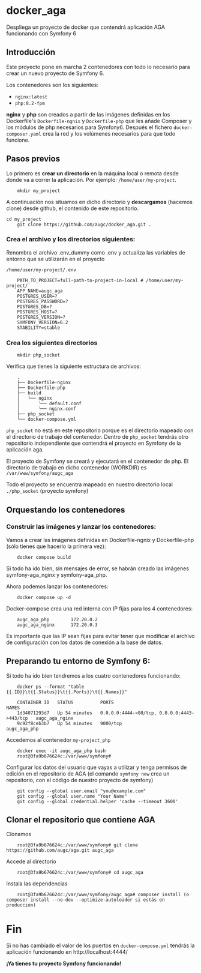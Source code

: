 # docker_aga
Despliega un proyecto de docker que contendrá aplicación AGA funcionando con Symfony 6

## Introducción

Este proyecto pone en marcha 2 contenedores con todo lo necesario para crear un nuevo proyecto de Symfony 6. 

Los contenedores son los siguientes:

- `nginx:latest`
- `php:8.2-fpm`

**nginx** y **php** son creados a partir de las imágenes definidas en los Dockerfile's `Dockerfile-ngnix` y `Dockerfile-php` que les añade Composer y los módulos de php necesarios para Symfony6. Después el fichero `docker-composer.yaml` crea la red y los volúmenes necesarios para que todo funcione.

## Pasos previos

Lo primero es **crear un directorio** en la máquina local o remota desde donde va a correr la aplicación. Por ejemplo: `/home/user/my-project`.

        mkdir my_project

A continuación nos situamos en dicho directorio y **descargamos** (hacemos clone) desde github, el contenido de este repositorio.

	cd my_project
        git clone https://github.com/augc/docker_aga.git .
        
### Crea el archivo y los directorios siguientes:

Renombra el archivo .env_dummy como .env y actualiza las variables de entorno que se utilizarán en el proyecto

`/home/user/my-project/.env`

        PATH_TO_PROJECT=full-path-to-project-in-local # /home/user/my-project/
        APP_NAME=augc_aga
        POSTGRES_USER=?
        POSTGRES_PASSWORD=?
        POSTGRES_DB=?
        POSTGRES_HOST=?
        POSTGRES_VERSION=?
        SYMFONY_VERSION=6.2
        STABILITY=stable
        
### Crea los siguientes directorios

        mkdir php_socket
        
Verifica que tienes la siguiente estructura de archivos: 

        .
        ├── Dockerfile-nginx
        ├── Dockerfile-php
        ├── build
        │   └── nginx
        │       └── default.conf
        │       └── nginx.conf
        ├── php_socket
        └── docker-compose.yml
        
`php_socket` no está en este repositorio porque es el directorio mapeado con el directorio de trabajo del contenedor. Dentro de `php_socket` tendrás otro repositorio independiente que contendrá el proyecto en Symfony de la aplicación aga.

El proyecto de Symfony se creará y ejecutará en el contenedor de php. El directorio de trabajo en dicho contenedor (WORKDIR) es `/var/www/symfony/augc_aga`

Todo el proyecto se encuentra mapeado en nuestro directorio local `./php_socket` (proyecto symfony)

## Orquestando los contenedores

### Construir las imágenes y lanzar los contenedores:

Vamos a crear las imágenes definidas en Dockerfile-ngnix y Dockerfile-php (sólo tienes que hacerlo la primera vez):

        docker compose build

Si todo ha ido bien, sin mensajes de error, se habrán creado las imágenes symfony-aga_nginx y symfony-aga_php.

Ahora podemos lanzar los contenedores:

        docker compose up -d

Docker-compose crea una red interna con IP fijas para los 4 contenedores:

        augc_aga_php        172.20.0.2
        augc_aga_nginx      172.20.0.3
        
Es importante que las IP sean fijas para evitar tener que modificar el archivo de configuración con los datos de conexión a la base de datos.

## Preparando tu entorno de Symfony 6:

Si todo ha ido bien tendremos a los cuatro contenedores funcionando:

        docker ps --format "table {{.ID}}\t{{.Status}}\t{{.Ports}}\t{{.Names}}"

        CONTAINER ID   STATUS          PORTS                                         NAMES
        1d34071293d7   Up 54 minutes   0.0.0.0:4444->80/tcp, 0.0.0.0:4443->443/tcp   augc_aga_nginx
        9c92f8ceb3b7   Up 54 minutes   9000/tcp                                      augc_aga_php

Accedemos al contenedor `my-project_php`

        docker exec -it augc_aga_php bash
        root@3fa9b676624c:/var/www/symfony#
        
Configurar los datos del usuario que vayas a utilizar y tenga permisos de edición en el repositorio de AGA (el comando `symfony new` crea un repositorio, con el código de nuestro proyecto de symfony)

        git config --global user.email "you@example.com"
        git config --global user.name "Your Name"
        git config --global credential.helper 'cache --timeout 3600'

## Clonar el repositorio que contiene AGA

Clonamos

        root@3fa9b676624c:/var/www/symfony# git clone https://github.com/augc/aga.git augc_aga
        
Accede al directorio

        root@3fa9b676624c:/var/www/symfony# cd augc_aga

Instala las dependencias

        root@3fa9b676624c:/var/www/symfony/augc_aga# composer install (o composer install --no-dev --optimize-autoloader si estás en producción)

# Fin

Si no has cambiado el valor de los puertos en `docker-compose.yml` tendrás la aplicación funcionando en http://localhost:4444/

**¡Ya tienes tu proyecto Symfony funcionando!**
